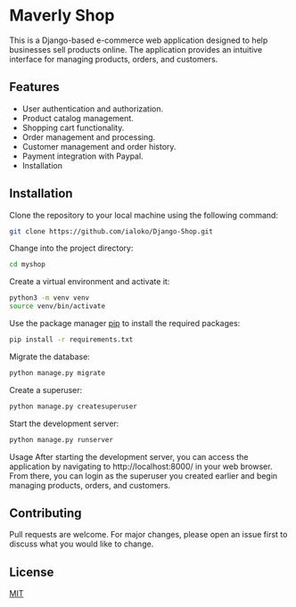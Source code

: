 # Maverly Shop
 
This is a Django-based e-commerce web application designed to help businesses sell products online. The application provides an intuitive interface for managing products, orders, and customers.

## Features
* User authentication and authorization.
* Product catalog management.
* Shopping cart functionality.
* Order management and processing.
* Customer management and order history.
* Payment integration with Paypal.
* Installation

## Installation
Clone the repository to your local machine using the following command:

```bash
git clone https://github.com/ialoko/Django-Shop.git
```

Change into the project directory:

```bash
cd myshop
```

Create a virtual environment and activate it:

```bash
python3 -m venv venv
source venv/bin/activate
```

Use the package manager [pip](https://pip.pypa.io/en/stable/) to install the required packages:

```bash
pip install -r requirements.txt
```

Migrate the database:

```bash
python manage.py migrate
```

Create a superuser:

```bash
python manage.py createsuperuser
```

Start the development server:

```bash
python manage.py runserver
```

Usage
After starting the development server, you can access the application by navigating to http://localhost:8000/ in your web browser. From there, you can login as the superuser you created earlier and begin managing products, orders, and customers.

## Contributing

Pull requests are welcome. For major changes, please open an issue first
to discuss what you would like to change.



## License

[MIT](https://choosealicense.com/licenses/mit/)






